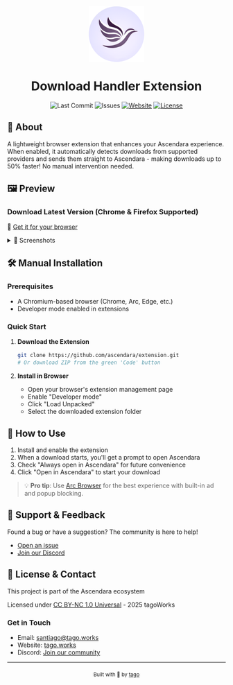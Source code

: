 <div align="center">
    <img align="center" width="128" height="128" src="/readme/ascendara.png" alt="Ascendara Logo">
    <h1>Download Handler Extension</h1>
    <p>
        <img src="https://img.shields.io/github/last-commit/ascendara/extension" alt="Last Commit">
        <img src="https://img.shields.io/github/issues-raw/ascendara/extension" alt="Issues">
        <a href="https://ascendara.app/"><img src="https://img.shields.io/badge/website-ascendara.app-blue" alt="Website"></a>
         <a href="./LICENSE"><img src="https://img.shields.io/badge/license-CC%20BY--NC%201.0-green" alt="License"></a>
    </p>
</div>

## 🔗 About

A lightweight browser extension that enhances your Ascendara experience. When enabled, it automatically detects downloads from supported providers and sends them straight to Ascendara - making downloads up to 50% faster! No manual intervention needed.

## 🖼️ Preview

### Download Latest Version (Chrome & Firefox Supported)
🚀 [Get it for your browser](https://ascendara.app/extension)

<details>
<summary>📸 Screenshots</summary>

### Extension Disabled
![Extension Disabled](/readme/disabled.png)

### Extension Enabled
![Extension Enabled](/readme/enabled.png)

</details>

## 🛠️ Manual Installation

### Prerequisites
- A Chromium-based browser (Chrome, Arc, Edge, etc.)
- Developer mode enabled in extensions

### Quick Start

1. **Download the Extension**
   ```sh
   git clone https://github.com/ascendara/extension.git
   # Or download ZIP from the green 'Code' button
   ```

2. **Install in Browser**
   - Open your browser's extension management page
   - Enable "Developer mode"
   - Click "Load Unpacked"
   - Select the downloaded extension folder

## 🎯 How to Use

1. Install and enable the extension
2. When a download starts, you'll get a prompt to open Ascendara
3. Check "Always open in Ascendara" for future convenience
4. Click "Open in Ascendara" to start your download

> 💡 **Pro tip**: Use [Arc Browser](https://arc.net/download) for the best experience with built-in ad and popup blocking.

## 📲 Support & Feedback

Found a bug or have a suggestion? The community is here to help!
- [Open an issue](https://github.com/ascendara/extension/issues)
- [Join our Discord](https://ascendara.app/discord)

## 📝 License & Contact  

This project is part of the Ascendara ecosystem

Licensed under [CC BY-NC 1.0 Universal](./LICENSE) - 2025 tagoWorks

### Get in Touch
- Email: [santiago@tago.works](mailto:santiago@tago.works)
- Website: [tago.works](https://tago.works)
- Discord: [Join our community](https://ascendara.app/discord)


---
<div align="center">
    <sub>Built with 💖 by <a href="https://tago.works">tago</a></sub>
</div>
